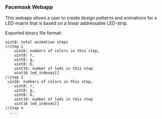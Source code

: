 ### Facemask Webapp

This webapp allows a user to create design patterns and animations for a LED-matrix that is based on a linear addressable LED-strip.

Exported binary file format:
```
uint8: total animation steps
//step 1
    uin16: numbers of colors in this step,
    uint8: r,
    uint8: g,
    uint8: b,
    uint16: number of leds in this step
    uint16 led_indexes[] 
//step 2
 uin16: numbers of colors in this step,
    uint8: r,
    uint8: g,
    uint8: b,
    uint16: number of leds in this step
    uint16 led_indexes[] 
//step n
  ....
```
